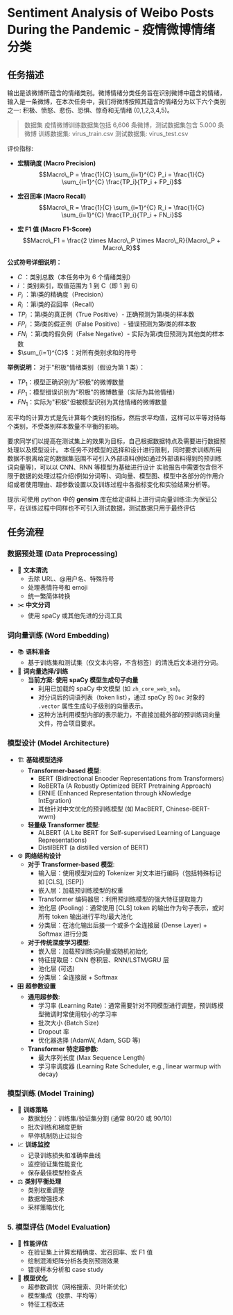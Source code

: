 # Sentiment Analysis of Weibo Posts During the Pandemic - 疫情微博情绪分类

## 任务描述

输出是该微博所蕴含的情绪类别。微博情绪分类任务旨在识别微博中蕴含的情绪，输入是一条微博，在本次任务中，我们将微博按照其蕴含的情绪分为以下六个类别之一: 积极、愤怒、悲伤、恐惧、惊奇和无情绪 (0,1,2,3,4,5)。

> 数据集
> 疫情微博训练数据集包括 6,606 条微博，测试数据集包含 5.000 条微博
> 训练数据集: virus_train.csv
> 测试数据集: virus_test.csv

评价指标:

- **宏精确度 (Macro Precision)**
  $$Macro\_P = \frac{1}{C} \sum_{i=1}^{C} P_i = \frac{1}{C} \sum_{i=1}^{C} \frac{TP_i}{TP_i + FP_i}$$

- **宏召回率 (Macro Recall)**
  $$Macro\_R = \frac{1}{C} \sum_{i=1}^{C} R_i = \frac{1}{C} \sum_{i=1}^{C} \frac{TP_i}{TP_i + FN_i}$$

- **宏 F1 值 (Macro F1-Score)**
  $$Macro\_F1 = \frac{2 \times Macro\_P \times Macro\_R}{Macro\_P + Macro\_R}$$

**公式符号详细说明：**

- $C$ ：类别总数（本任务中为 6 个情绪类别）
- $i$ ：类别索引，取值范围为 1 到 C（即 1 到 6）
- $P_i$ ：第$i$类的精确度（Precision）
- $R_i$ ：第$i$类的召回率（Recall）
- $TP_i$ ：第$i$类的真正例（True Positive）- 正确预测为第$i$类的样本数
- $FP_i$ ：第$i$类的假正例（False Positive）- 错误预测为第$i$类的样本数
- $FN_i$ ：第$i$类的假负例（False Negative）- 实际为第$i$类但预测为其他类的样本数
- $\sum_{i=1}^{C}$ ：对所有类别求和的符号

**举例说明：**
对于"积极"情绪类别（假设为第 1 类）：

- $TP_1$：模型正确识别为"积极"的微博数量
- $FP_1$：模型错误识别为"积极"的微博数量（实际为其他情绪）
- $FN_1$：实际为"积极"但被模型识别为其他情绪的微博数量

宏平均的计算方式是先计算每个类别的指标，然后求平均值，这样可以平等对待每个类别，不受类别样本数量不平衡的影响。

要求同学们以提高在测试集上的效果为目标，自己根据数据特点及需要进行数据预处理以及模型设计。
本任务不对模型的选择和设计进行限制，同时要求训练所用数据不脱离给定的数据集范围不可引入外部语料(例如通过外部语料得到的预训练词向量等)，可以以 CNN、RNN 等模型为基础进行设计
实验报告中需要包含但不限于数据的处理过程介绍(例如分词等)、词向量、模型图、模型中各部分的作用介绍或者使用理由、超参数设置以及训练过程中各指标变化和实验结果分析等。

提示:可使用 python 中的 **gensim** 库在给定语料上进行词向量训练注:为保证公平，在训练过程中同样也不可引入测试数据，测试数据只用于最终评估

## 任务流程

### 数据预处理 (Data Preprocessing)

- 🧹 **文本清洗**
  - 去除 URL、@用户名、特殊符号
  - 处理表情符号和 emoji
  - 统一繁简体转换
- ✂️ **中文分词**
  - 使用 spaCy 或其他先进的分词工具

### 词向量训练 (Word Embedding)

- 📚 **语料准备**
  - 基于训练集和测试集（仅文本内容，不含标签）的清洗后文本进行分词。
- 🎯 **词向量选择/训练**
  - **当前方案: 使用 spaCy 模型生成句子向量**
    - 利用已加载的 spaCy 中文模型 (如 `zh_core_web_sm`)。
    - 对分词后的词语列表（token list），通过 spaCy 的 `Doc` 对象的 `.vector` 属性生成句子级别的向量表示。
    - 这种方法利用模型内部的表示能力，不直接加载外部的预训练词向量文件，符合项目要求。

### 模型设计 (Model Architecture)

- 🏗️ **基础模型选择**
  - **Transformer-based 模型**:
    - BERT (Bidirectional Encoder Representations from Transformers)
    - RoBERTa (A Robustly Optimized BERT Pretraining Approach)
    - ERNIE (Enhanced Representation through kNowledge IntEgration)
    - 其他针对中文优化的预训练模型 (如 MacBERT, Chinese-BERT-wwm)
  - **轻量级 Transformer 模型**:
    - ALBERT (A Lite BERT for Self-supervised Learning of Language Representations)
    - DistilBERT (a distilled version of BERT)
- ⚙️ **网络结构设计**
  - **对于 Transformer-based 模型**:
    - 输入层：使用模型对应的 Tokenizer 对文本进行编码（包括特殊标记如 [CLS], [SEP]）
    - 嵌入层：加载预训练模型的权重
    - Transformer 编码器层：利用预训练模型的强大特征提取能力
    - 池化层 (Pooling)：通常使用 [CLS] token 的输出作为句子表示，或对所有 token 输出进行平均/最大池化
    - 分类层：在池化输出后接一个或多个全连接层 (Dense Layer) + Softmax 进行分类
  - **对于传统深度学习模型**:
    - 嵌入层：加载预训练词向量或随机初始化
    - 特征提取层：CNN 卷积层、RNN/LSTM/GRU 层
    - 池化层 (可选)
    - 分类层：全连接层 + Softmax
- 🎛️ **超参数设置**
  - **通用超参数**:
    - 学习率 (Learning Rate)：通常需要针对不同模型进行调整，预训练模型微调时常使用较小的学习率
    - 批次大小 (Batch Size)
    - Dropout 率
    - 优化器选择 (AdamW, Adam, SGD 等)
  - **Transformer 特定超参数**:
    - 最大序列长度 (Max Sequence Length)
    - 学习率调度器 (Learning Rate Scheduler, e.g., linear warmup with decay)

### 模型训练 (Model Training)

- 🔄 **训练策略**
  - 数据划分：训练集/验证集分割 (通常 80/20 或 90/10)
  - 批次训练和梯度更新
  - 早停机制防止过拟合
- 📈 **训练监控**
  - 记录训练损失和准确率曲线
  - 监控验证集性能变化
  - 保存最佳模型检查点
- ⚖️ **类别平衡处理**
  - 类别权重调整
  - 数据增强技术
  - 采样策略优化

### 5. 模型评估 (Model Evaluation)

- 🎯 **性能评估**
  - 在验证集上计算宏精确度、宏召回率、宏 F1 值
  - 绘制混淆矩阵分析各类别预测效果
  - 错误样本分析和 case study
- 🔧 **模型优化**
  - 超参数调优（网格搜索、贝叶斯优化）
  - 模型集成（投票、平均等）
  - 特征工程改进
